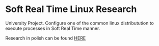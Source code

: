 # Soft Real Time Linux Research
University Project. Configure one of the common linux distributution to execute processes in Soft Real Time manner.

Research in polish can be found [HERE](./ProjectSummary/PROJEKT_ZESPOLOWY.md)
